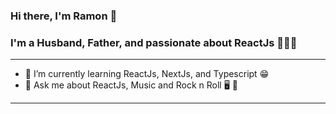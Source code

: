 ### Hi there, I'm Ramon 👋

### I'm a Husband, Father, and passionate about ReactJs  👩🏾‍💻

---
- 🌱 I’m currently learning ReactJs, NextJs, and Typescript 😁
- 💬 Ask me about ReactJs, Music and Rock n Roll 🖥 🎸
---
